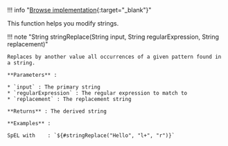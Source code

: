 <!--
  ~ SPDX-FileCopyrightText: 2017-2024 Enedis
  ~
  ~ SPDX-License-Identifier: Apache-2.0
  ~
-->

!!! info "[Browse implementation](https://github.com/Enedis-OSS/chutney/blob/main/chutney/action-impl/src/main/java/fr/enedis/chutney/action/function/StringFunction.java){:target="_blank"}"

This function helps you modify strings.

!!! note "String stringReplace(String input, String regularExpression, String replacement)"

    Replaces by another value all occurrences of a given pattern found in a string.

    **Parameters** :

    * `input` : The primary string
    * `regularExpression` : The regular expression to match to
    * `replacement` : The replacement string

    **Returns** : The derived string

    **Examples** :

    SpEL with    : `${#stringReplace("Hello", "l+", "r")}`
